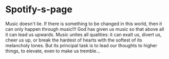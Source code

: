 # Spotify-s-page
Music doesn't lie. If there is something to be changed in this world, then it can only happen through music!!!
God has given us music so that above all it can lead us upwards. Music unites all qualities: it can exalt us, divert us, cheer us up, or break the hardest of hearts with the softest of its melancholy tones. But its principal task is to lead our thoughts to higher things, to elevate, even to make us tremble...
